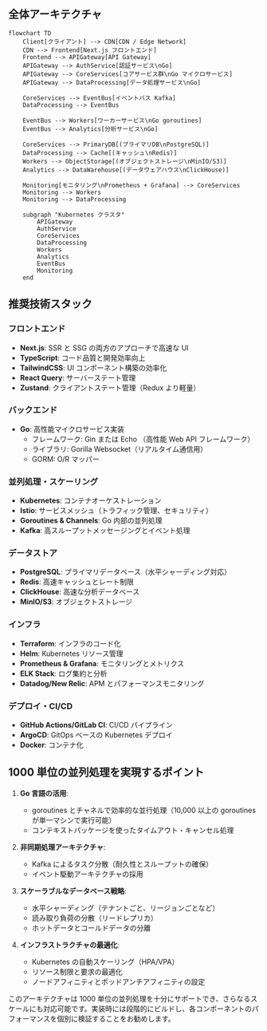 

## 全体アーキテクチャ

```mermaid
flowchart TD
    Client[クライアント] --> CDN[CDN / Edge Network]
    CDN --> Frontend[Next.js フロントエンド]
    Frontend --> APIGateway[API Gateway]
    APIGateway --> AuthService[認証サービス\nGo]
    APIGateway --> CoreServices[コアサービス群\nGo マイクロサービス]
    APIGateway --> DataProcessing[データ処理サービス\nGo]

    CoreServices --> EventBus[イベントバス Kafka]
    DataProcessing --> EventBus

    EventBus --> Workers[ワーカーサービス\nGo goroutines]
    EventBus --> Analytics[分析サービス\nGo]

    CoreServices --> PrimaryDB[(プライマリDB\nPostgreSQL)]
    DataProcessing --> Cache[(キャッシュ\nRedis)]
    Workers --> ObjectStorage[(オブジェクトストレージ\nMinIO/S3)]
    Analytics --> DataWarehouse[(データウェアハウス\nClickHouse)]

    Monitoring[モニタリング\nPrometheus + Grafana] --> CoreServices
    Monitoring --> Workers
    Monitoring --> DataProcessing

    subgraph "Kubernetes クラスタ"
        APIGateway
        AuthService
        CoreServices
        DataProcessing
        Workers
        Analytics
        EventBus
        Monitoring
    end
```

## 推奨技術スタック

### フロントエンド

- **Next.js**: SSR と SSG の両方のアプローチで高速な UI
- **TypeScript**: コード品質と開発効率向上
- **TailwindCSS**: UI コンポーネント構築の効率化
- **React Query**: サーバーステート管理
- **Zustand**: クライアントステート管理（Redux より軽量）

### バックエンド

- **Go**: 高性能マイクロサービス実装
  - フレームワーク: Gin または Echo （高性能 Web API フレームワーク）
  - ライブラリ: Gorilla Websocket（リアルタイム通信用）
  - GORM: O/R マッパー

### 並列処理・スケーリング

- **Kubernetes**: コンテナオーケストレーション
- **Istio**: サービスメッシュ（トラフィック管理、セキュリティ）
- **Goroutines & Channels**: Go 内部の並列処理
- **Kafka**: 高スループットメッセージングとイベント処理

### データストア

- **PostgreSQL**: プライマリデータベース（水平シャーディング対応）
- **Redis**: 高速キャッシュとレート制限
- **ClickHouse**: 高速な分析データベース
- **MinIO/S3**: オブジェクトストレージ

### インフラ

- **Terraform**: インフラのコード化
- **Helm**: Kubernetes リソース管理
- **Prometheus & Grafana**: モニタリングとメトリクス
- **ELK Stack**: ログ集約と分析
- **Datadog/New Relic**: APM とパフォーマンスモニタリング

### デプロイ・CI/CD

- **GitHub Actions/GitLab CI**: CI/CD パイプライン
- **ArgoCD**: GitOps ベースの Kubernetes デプロイ
- **Docker**: コンテナ化

## 1000 単位の並列処理を実現するポイント

1. **Go 言語の活用**:

   - goroutines とチャネルで効率的な並行処理（10,000 以上の goroutines が単一マシンで実行可能）
   - コンテキストパッケージを使ったタイムアウト・キャンセル処理

2. **非同期処理アーキテクチャ**:

   - Kafka によるタスク分散（耐久性とスループットの確保）
   - イベント駆動アーキテクチャの採用

3. **スケーラブルなデータベース戦略**:

   - 水平シャーディング（テナントごと、リージョンごとなど）
   - 読み取り負荷の分散（リードレプリカ）
   - ホットデータとコールドデータの分離

4. **インフラストラクチャの最適化**:
   - Kubernetes の自動スケーリング（HPA/VPA）
   - リソース制限と要求の最適化
   - ノードアフィニティとポッドアンチアフィニティの設定

このアーキテクチャは 1000 単位の並列処理を十分にサポートでき、さらなるスケールにも対応可能です。実装時には段階的にビルドし、各コンポーネントのパフォーマンスを個別に検証することをお勧めします。
